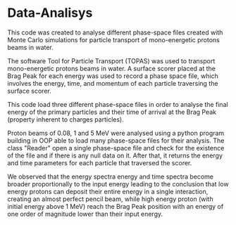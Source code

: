 # Data-Analisys

This code was created to analyse different phase-space files created with Monte Carlo simulations for particle transport of mono-energetic protons beams in water.

The software Tool for Particle Transport (TOPAS) was used to transport mono-energetic protons beams in water. A surface scorer placed at the Brag Peak for each energy was used to record a phase space file, which involves the energy, time, and momentum of each particle traversing the surface scorer.

This code load three different phase-space files in order to analyse the final energy of the primary particles and their time of arrival at the Brag Peak (property inherent to charges particles).

Proton beams of 0.08, 1 and 5 MeV were analysed using a python program building in OOP able to load many phase-space files for their analysis. The class "Reader" open a single phase-space file and check for the existence of the file and if there is any null data on it. After that, it returns the energy and time parameters for each particle that traversed the scorer.

We observed that the energy spectra energy and time spectra become broader proportionally to the input energy leading to the conclusion that low energy protons can deposit their entire energy in a single interaction, creating an almost perfect pencil beam, while high energy proton (with initial energy above 1 MeV) reach the Brag Peak position with an energy of one order of magnitude lower than their input energy.
